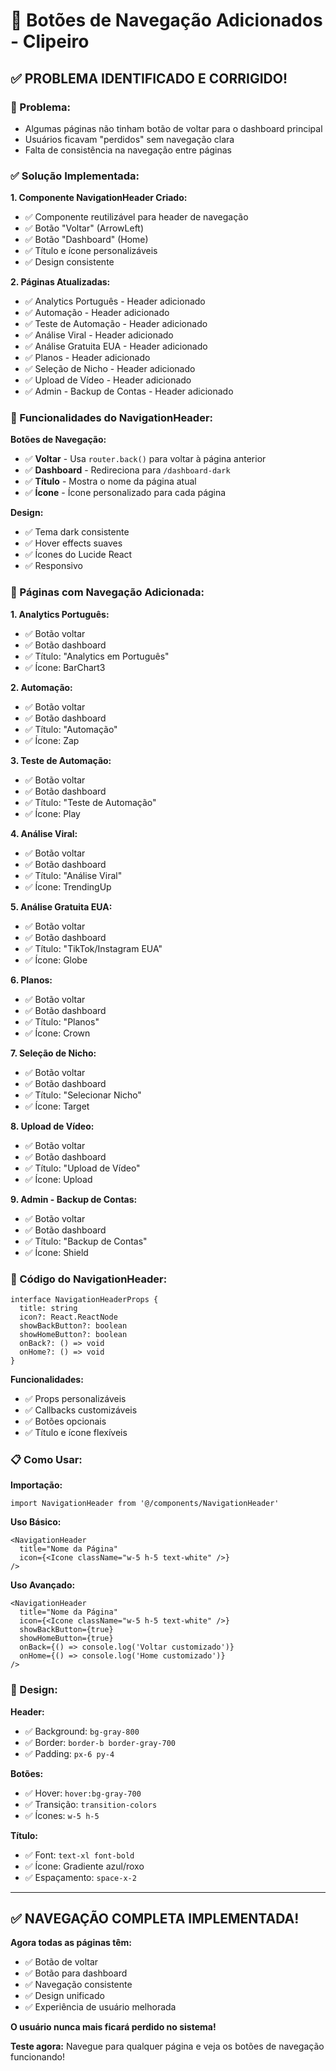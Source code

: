 # 🔄 Botões de Navegação Adicionados - Clipeiro

## ✅ **PROBLEMA IDENTIFICADO E CORRIGIDO!**

### **🐛 Problema:**
- Algumas páginas não tinham botão de voltar para o dashboard principal
- Usuários ficavam "perdidos" sem navegação clara
- Falta de consistência na navegação entre páginas

### **✅ Solução Implementada:**

**1. Componente NavigationHeader Criado:**
- ✅ Componente reutilizável para header de navegação
- ✅ Botão "Voltar" (ArrowLeft)
- ✅ Botão "Dashboard" (Home)
- ✅ Título e ícone personalizáveis
- ✅ Design consistente

**2. Páginas Atualizadas:**
- ✅ Analytics Português - Header adicionado
- ✅ Automação - Header adicionado
- ✅ Teste de Automação - Header adicionado
- ✅ Análise Viral - Header adicionado
- ✅ Análise Gratuita EUA - Header adicionado
- ✅ Planos - Header adicionado
- ✅ Seleção de Nicho - Header adicionado
- ✅ Upload de Vídeo - Header adicionado
- ✅ Admin - Backup de Contas - Header adicionado

### **🎯 Funcionalidades do NavigationHeader:**

**Botões de Navegação:**
- ✅ **Voltar** - Usa `router.back()` para voltar à página anterior
- ✅ **Dashboard** - Redireciona para `/dashboard-dark`
- ✅ **Título** - Mostra o nome da página atual
- ✅ **Ícone** - Ícone personalizado para cada página

**Design:**
- ✅ Tema dark consistente
- ✅ Hover effects suaves
- ✅ Ícones do Lucide React
- ✅ Responsivo

### **📱 Páginas com Navegação Adicionada:**

**1. Analytics Português:**
- ✅ Botão voltar
- ✅ Botão dashboard
- ✅ Título: "Analytics em Português"
- ✅ Ícone: BarChart3

**2. Automação:**
- ✅ Botão voltar
- ✅ Botão dashboard
- ✅ Título: "Automação"
- ✅ Ícone: Zap

**3. Teste de Automação:**
- ✅ Botão voltar
- ✅ Botão dashboard
- ✅ Título: "Teste de Automação"
- ✅ Ícone: Play

**4. Análise Viral:**
- ✅ Botão voltar
- ✅ Botão dashboard
- ✅ Título: "Análise Viral"
- ✅ Ícone: TrendingUp

**5. Análise Gratuita EUA:**
- ✅ Botão voltar
- ✅ Botão dashboard
- ✅ Título: "TikTok/Instagram EUA"
- ✅ Ícone: Globe

**6. Planos:**
- ✅ Botão voltar
- ✅ Botão dashboard
- ✅ Título: "Planos"
- ✅ Ícone: Crown

**7. Seleção de Nicho:**
- ✅ Botão voltar
- ✅ Botão dashboard
- ✅ Título: "Selecionar Nicho"
- ✅ Ícone: Target

**8. Upload de Vídeo:**
- ✅ Botão voltar
- ✅ Botão dashboard
- ✅ Título: "Upload de Vídeo"
- ✅ Ícone: Upload

**9. Admin - Backup de Contas:**
- ✅ Botão voltar
- ✅ Botão dashboard
- ✅ Título: "Backup de Contas"
- ✅ Ícone: Shield

### **🔧 Código do NavigationHeader:**

```tsx
interface NavigationHeaderProps {
  title: string
  icon?: React.ReactNode
  showBackButton?: boolean
  showHomeButton?: boolean
  onBack?: () => void
  onHome?: () => void
}
```

**Funcionalidades:**
- ✅ Props personalizáveis
- ✅ Callbacks customizáveis
- ✅ Botões opcionais
- ✅ Título e ícone flexíveis

### **📋 Como Usar:**

**Importação:**
```tsx
import NavigationHeader from '@/components/NavigationHeader'
```

**Uso Básico:**
```tsx
<NavigationHeader 
  title="Nome da Página"
  icon={<Icone className="w-5 h-5 text-white" />}
/>
```

**Uso Avançado:**
```tsx
<NavigationHeader 
  title="Nome da Página"
  icon={<Icone className="w-5 h-5 text-white" />}
  showBackButton={true}
  showHomeButton={true}
  onBack={() => console.log('Voltar customizado')}
  onHome={() => console.log('Home customizado')}
/>
```

### **🎨 Design:**

**Header:**
- ✅ Background: `bg-gray-800`
- ✅ Border: `border-b border-gray-700`
- ✅ Padding: `px-6 py-4`

**Botões:**
- ✅ Hover: `hover:bg-gray-700`
- ✅ Transição: `transition-colors`
- ✅ Ícones: `w-5 h-5`

**Título:**
- ✅ Font: `text-xl font-bold`
- ✅ Ícone: Gradiente azul/roxo
- ✅ Espaçamento: `space-x-2`

---

## ✅ **NAVEGAÇÃO COMPLETA IMPLEMENTADA!**

**Agora todas as páginas têm:**
- ✅ Botão de voltar
- ✅ Botão para dashboard
- ✅ Navegação consistente
- ✅ Design unificado
- ✅ Experiência de usuário melhorada

**O usuário nunca mais ficará perdido no sistema!**

**Teste agora:** Navegue para qualquer página e veja os botões de navegação funcionando!

